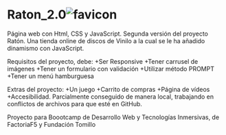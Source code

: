 # Raton_2.0![favicon](https://github.com/m4ur7/Raton_2.0/assets/147191718/53d0b6cb-82fe-4239-93ac-f35d03ed4e3f)

Página web con Html, CSS y JavaScript.
Segunda versión del proyecto Ratón. Una tienda online de discos de Vinilo a la cual se le ha añadido dinamismo con JavaScript.

Requisitos del proyecto, debe:
+Ser Responsive
+Tener carrusel de imágenes
+Tener un formulario con validación
+Utilizar método PROMPT
+Tener un menú hamburguesa

Extras del proyecto:
+Un juego
+Carrito de compras
+Página de vídeos
+Accesibilidad. Parcialmente conseguido de manera local, trabajando en conflictos de archivos para que esté en GitHub.

Proyecto para Boootcamp de Desarrollo Web y Tecnologías Inmersivas,
de FactoriaF5 y Fundación Tomillo
